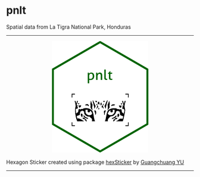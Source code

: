 # pnlt
Spatial data from La Tigra National Park, Honduras

***
<p align="center">
 <img src="inst/figures/pnlt.png" height="300"/>
</p>

Hexagon Sticker created using package [hexSticker](https://github.com/GuangchuangYu/hexSticker) by [Guangchuang YU](https://yulab-smu.top)

***
